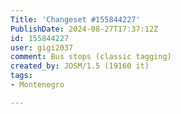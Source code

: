 ```yaml
---
Title: 'Changeset #155844227'
PublishDate: 2024-08-27T17:37:12Z
id: 155844227
user: gigi2037
comment: Bus stops (classic tagging)
created_by: JOSM/1.5 (19160 it)
tags:
- Montenegro

---
```

